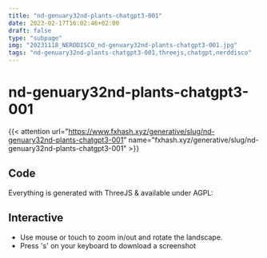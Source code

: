 ```yaml
---
title: "nd-genuary32nd-plants-chatgpt3-001"
date: 2023-02-17T16:02:46+02:00
draft: false
type: "subpage"
img: "20231118_NERDDISCO_nd-genuary32nd-plants-chatgpt3-001.jpg"
tags: "nd-genuary32nd-plants-chatgpt3-001,threejs,chatgpt,nerddisco"
---
```



# nd-genuary32nd-plants-chatgpt3-001

{{< attention url="https://www.fxhash.xyz/generative/slug/nd-genuary32nd-plants-chatgpt3-001" name="fxhash.xyz/generative/slug/nd-genuary32nd-plants-chatgpt3-001" >}} 



## Code

Everything is generated with ThreeJS & available under AGPL: 

## Interactive
- Use mouse or touch to zoom in/out and rotate the landscape.
- Press 's' on your keyboard to download a screenshot